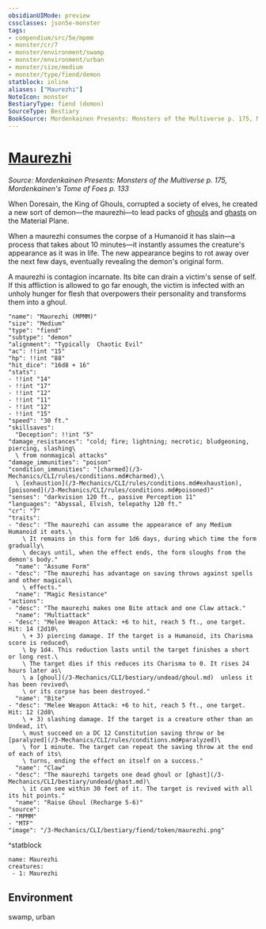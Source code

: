 ```yaml
---
obsidianUIMode: preview
cssclasses: json5e-monster
tags:
- compendium/src/5e/mpmm
- monster/cr/7
- monster/environment/swamp
- monster/environment/urban
- monster/size/medium
- monster/type/fiend/demon
statblock: inline
aliases: ["Maurezhi"]
NoteIcon: monster
BestiaryType: fiend (demon)
SourceType: Bestiary
BookSource: Mordenkainen Presents: Monsters of the Multiverse p. 175, Mordenkainen's Tome of Foes p. 133
---
```

# [Maurezhi](3-Mechanics\CLI\bestiary\fiend/maurezhi-mpmm.md)
*Source: Mordenkainen Presents: Monsters of the Multiverse p. 175, Mordenkainen's Tome of Foes p. 133*  

When Doresain, the King of Ghouls, corrupted a society of elves, he created a new sort of demon—the maurezhi—to lead packs of [ghouls](/3-Mechanics/CLI/bestiary/undead/ghoul.md) and [ghasts](/3-Mechanics/CLI/bestiary/undead/ghast.md) on the Material Plane.

When a maurezhi consumes the corpse of a Humanoid it has slain—a process that takes about 10 minutes—it instantly assumes the creature's appearance as it was in life. The new appearance begins to rot away over the next few days, eventually revealing the demon's original form.

A maurezhi is contagion incarnate. Its bite can drain a victim's sense of self. If this affliction is allowed to go far enough, the victim is infected with an unholy hunger for flesh that overpowers their personality and transforms them into a ghoul.

```statblock
"name": "Maurezhi (MPMM)"
"size": "Medium"
"type": "fiend"
"subtype": "demon"
"alignment": "Typically  Chaotic Evil"
"ac": !!int "15"
"hp": !!int "88"
"hit_dice": "16d8 + 16"
"stats":
- !!int "14"
- !!int "17"
- !!int "12"
- !!int "11"
- !!int "12"
- !!int "15"
"speed": "30 ft."
"skillsaves":
  "Deception": !!int "5"
"damage_resistances": "cold; fire; lightning; necrotic; bludgeoning, piercing, slashing\
  \ from nonmagical attacks"
"damage_immunities": "poison"
"condition_immunities": "[charmed](/3-Mechanics/CLI/rules/conditions.md#charmed),\
  \ [exhaustion](/3-Mechanics/CLI/rules/conditions.md#exhaustion), [poisoned](/3-Mechanics/CLI/rules/conditions.md#poisoned)"
"senses": "darkvision 120 ft., passive Perception 11"
"languages": "Abyssal, Elvish, telepathy 120 ft."
"cr": "7"
"traits":
- "desc": "The maurezhi can assume the appearance of any Medium Humanoid it eats.\
    \ It remains in this form for 1d6 days, during which time the form gradually\
    \ decays until, when the effect ends, the form sloughs from the demon's body."
  "name": "Assume Form"
- "desc": "The maurezhi has advantage on saving throws against spells and other magical\
    \ effects."
  "name": "Magic Resistance"
"actions":
- "desc": "The maurezhi makes one Bite attack and one Claw attack."
  "name": "Multiattack"
- "desc": "Melee Weapon Attack: +6 to hit, reach 5 ft., one target. Hit: 14 (2d10\
    \ + 3) piercing damage. If the target is a Humanoid, its Charisma score is reduced\
    \ by 1d4. This reduction lasts until the target finishes a short or long rest.\
    \ The target dies if this reduces its Charisma to 0. It rises 24 hours later as\
    \ a [ghoul](/3-Mechanics/CLI/bestiary/undead/ghoul.md)  unless it has been revived\
    \ or its corpse has been destroyed."
  "name": "Bite"
- "desc": "Melee Weapon Attack: +6 to hit, reach 5 ft., one target. Hit: 12 (2d8\
    \ + 3) slashing damage. If the target is a creature other than an Undead, it\
    \ must succeed on a DC 12 Constitution saving throw or be [paralyzed](/3-Mechanics/CLI/rules/conditions.md#paralyzed)\
    \ for 1 minute. The target can repeat the saving throw at the end of each of its\
    \ turns, ending the effect on itself on a success."
  "name": "Claw"
- "desc": "The maurezhi targets one dead ghoul or [ghast](/3-Mechanics/CLI/bestiary/undead/ghast.md)\
    \ it can see within 30 feet of it. The target is revived with all its hit points."
  "name": "Raise Ghoul (Recharge 5-6)"
"source":
- "MPMM"
- "MTF"
"image": "/3-Mechanics/CLI/bestiary/fiend/token/maurezhi.png"
```
^statblock

```encounter-table
name: Maurezhi
creatures:
 - 1: Maurezhi
```

## Environment

swamp, urban